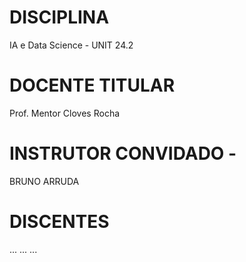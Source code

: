 # DISCIPLINA 
IA e Data Science - UNIT 24.2

# DOCENTE TITULAR
Prof. Mentor Cloves Rocha

# INSTRUTOR CONVIDADO - 
BRUNO ARRUDA 

# DISCENTES
...
...
...

